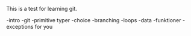 This is a test for learning git. 

-intro
-git
-primitive typer
-choice
 -branching
 -loops
-data
-funktioner
-exceptions for you
